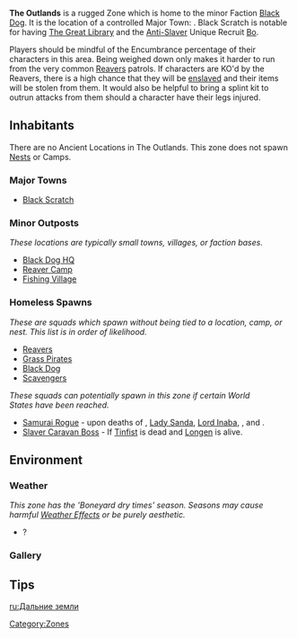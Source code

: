 **The Outlands** is a rugged Zone which is home to the minor Faction
[Black Dog](Black_Dog.md "wikilink"). It is the location of a [](03%20-%20Projects%20&%20Wikis/Kenshi/Kenshi%20Wiki/Kenshi%20Wiki%20Template/Tech_Hunters.md) controlled Major Town: [](Black_Scratch.md). Black Scratch is notable for having
[The Great Library](The_Great_Library.md "wikilink") and the
[Anti-Slaver](03%20-%20Projects%20&%20Wikis/Kenshi/Kenshi%20Wiki/Kenshi%20Wiki%20Template/Anti-Slavers.md "wikilink") Unique Recruit
[Bo](Bo.md "wikilink").

Players should be mindful of the Encumbrance percentage of their
characters in this area. Being weighed down only makes it harder to run
from the very common [Reavers](03%20-%20Projects%20&%20Wikis/Kenshi/Kenshi%20Wiki/Kenshi%20Wiki%20Template/Reavers.md "wikilink") patrols. If
characters are KO'd by the Reavers, there is a high chance that they
will be [enslaved](Slavery.md "wikilink") and their items will be stolen
from them. It would also be helpful to bring a splint kit to outrun
attacks from them should a character have their legs injured.

## Inhabitants

There are no Ancient Locations in The Outlands. This zone does not spawn
[Nests](Nest.md "wikilink") or Camps.

### Major Towns

- [Black Scratch](Black_Scratch.md "wikilink")

### Minor Outposts

*These locations are typically small towns, villages, or faction bases.*

- [Black Dog HQ](Black_Dog_HQ.md "wikilink")
- [Reaver Camp](Reaver_Camp.md "wikilink")
- [Fishing Village](Fishing_Village.md "wikilink")

### Homeless Spawns

*These are squads which spawn without being tied to a location, camp, or
nest. This list is in order of likelihood.*

- [Reavers](03%20-%20Projects%20&%20Wikis/Kenshi/Kenshi%20Wiki/Kenshi%20Wiki%20Template/Reavers.md "wikilink")
- [Grass Pirates](Grass_Pirates.md "wikilink")
- [Black Dog](Black_Dog.md "wikilink")
- [Scavengers](Scavengers.md "wikilink")

*These squads can potentially spawn in this zone if certain World
States have been reached.*

- [Samurai Rogue](Samurai_Rogue.md "wikilink") - upon deaths of [](Emperor_Tengu.md), [Lady Sanda](Lady_Sanda.md "wikilink"),
  [Lord Inaba](Lord_Inaba.md "wikilink"), [](Lord_Nagata.md), and [](Lord_Yoshinaga.md).
- [Slaver Caravan Boss](Slaver_Caravan_Boss.md "wikilink") - If
  [Tinfist](Tinfist.md "wikilink") is dead and [Longen](Longen.md "wikilink")
  is alive.

## Environment

### Weather

*This zone has the 'Boneyard dry times' season. Seasons may cause
harmful [Weather Effects](Weather_Effects.md "wikilink") or be purely
aesthetic.*

- ?

### Gallery

## Tips

[ru:Дальние земли](ru:Дальние_земли "wikilink")

[Category:Zones](Category:Zones "wikilink")